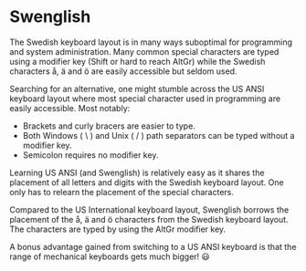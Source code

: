 # Swenglish
The Swedish keyboard layout is in many ways suboptimal for programming and system administration. Many common special characters are typed using a modifier key (Shift or hard to reach AltGr) while the Swedish characters å, ä and ö are easily accessible but seldom used.

Searching for an alternative, one might stumble across the US ANSI keyboard layout where most special character used in programming are easily accessible. Most notably:

* Brackets and curly bracers are easier to type.
* Both Windows ( \ ) and Unix ( / ) path separators can be typed without a modifier key.
* Semicolon requires no modifier key.

Learning US ANSI (and Swenglish) is relatively easy as it shares the placement of all letters and digits with the Swedish keyboard layout. One only has to relearn the placement of the special characters.

Compared to the US International keyboard layout, Swenglish borrows the placement of the å, ä and ö characters from the Swedish keyboard layout. The characters are typed by using the AltGr modifier key.

A bonus advantage gained from switching to a US ANSI keyboard is that the range of mechanical keyboards gets much bigger!  :smiley:
